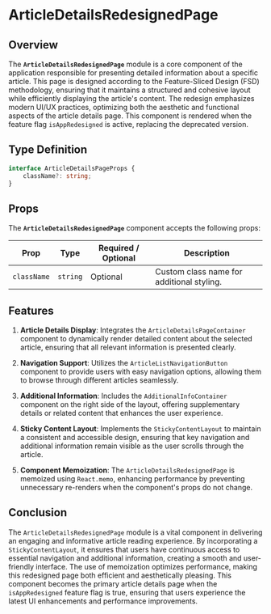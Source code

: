 # ArticleDetailsRedesignedPage

## Overview
The **`ArticleDetailsRedesignedPage`** module is a core component of the application responsible for presenting detailed information about a specific article. This page is designed according to the Feature-Sliced Design (FSD) methodology, ensuring that it maintains a structured and cohesive layout while efficiently displaying the article's content. The redesign emphasizes modern UI/UX practices, optimizing both the aesthetic and functional aspects of the article details page. This component is rendered when the feature flag `isAppRedesigned` is active, replacing the deprecated version.
## Type Definition
```typescript
interface ArticleDetailsPageProps {
    className?: string;
}
```

## Props
The **`ArticleDetailsRedesignedPage`** component accepts the following props:

| Prop        | Type     | Required / Optional | Description                             |
|-------------|----------|---------------------|-----------------------------------------|
| `className` | `string` | Optional            | Custom class name for additional styling. |

## Features
1. **Article Details Display**: Integrates the `ArticleDetailsPageContainer` component to dynamically render detailed content about the selected article, ensuring that all relevant information is presented clearly.

2. **Navigation Support**: Utilizes the `ArticleListNavigationButton` component to provide users with easy navigation options, allowing them to browse through different articles seamlessly.

3. **Additional Information**: Includes the `AdditionalInfoContainer` component on the right side of the layout, offering supplementary details or related content that enhances the user experience.

4. **Sticky Content Layout**: Implements the `StickyContentLayout` to maintain a consistent and accessible design, ensuring that key navigation and additional information remain visible as the user scrolls through the article.

5. **Component Memoization**: The `ArticleDetailsRedesignedPage` is memoized using `React.memo`, enhancing performance by preventing unnecessary re-renders when the component's props do not change.

## Conclusion
The `ArticleDetailsRedesignedPage` module is a vital component in delivering an engaging and informative article reading experience. By incorporating a `StickyContentLayout`, it ensures that users have continuous access to essential navigation and additional information, creating a smooth and user-friendly interface. The use of memoization optimizes performance, making this redesigned page both efficient and aesthetically pleasing. This component becomes the primary article details page when the `isAppRedesigned` feature flag is true, ensuring that users experience the latest UI enhancements and performance improvements.
